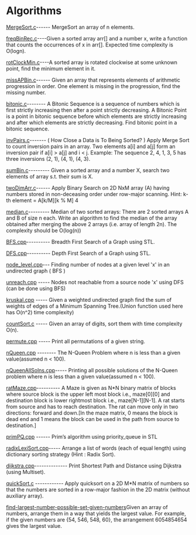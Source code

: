 # Algorithms
[MergeSort.c](https://github.com/sagarika3kundu/Algorithms/blob/master/MergeSort.c)------ MergeSort an array of n elements.

[freqBinRec.c](https://github.com/sagarika3kundu/Algorithms/blob/master/freqBinRec.c)----Given a sorted array arr[] and a number x, write a function that counts the occurrences of x in arr[]. Expected time                       complexity is O(logn).

[rotClockMin.c](https://github.com/sagarika3kundu/Algorithms/blob/master/rotClockMin.c)----A sorted array is rotated clockwise at some unknown point, find the minimum element in it. 

[missAPBin.c](https://github.com/sagarika3kundu/Algorithms/blob/master/missAPBin.c)------ Given an array that represents elements of arithmetic progression in order. One element is missing in the progression,                     find the missing number. 

[bitonic.c](https://github.com/sagarika3kundu/Algorithms/blob/master/bitonic.c)--------  A Bitonic Sequence is a sequence of numbers which is first strictly increasing then after a point strictly decreasing. A Bitonic Point is a point in bitonic sequence before which elements are strictly increasing and after which elements are strictly decreasing. Find bitonic point in a bitonic sequence.  

[invPairs.c](https://github.com/sagarika3kundu/Algorithms/blob/master/invPairs.c)------- ( How Close a Data is To Being Sorted? ) Apply Merge Sort to count inversion pairs in an array. Two elements a[i] and a[j] form an inversion pair if a[i] > a[j] and i < j. Example: The sequence 2, 4, 1, 3, 5 has three inversions (2, 1), (4, 1), (4, 3). 

[sumBin.c](https://github.com/sagarika3kundu/Algorithms/blob/master/sumBin.c)---------  Given a sorted array and a number X, search two elements of array s.t. their sum is X. 

[twoDimArr.c](https://github.com/sagarika3kundu/Algorithms/blob/master/twoDimArr.c)------ Apply Binary Search on 2D NxM array (A) having numbers stored in non-deceasing order under row-major scanning. Hint: k-th element = A[k/M][k % M]  4

[median.c](https://github.com/sagarika3kundu/Algorithms/blob/master/median.c)--------- Median of two sorted arrays: There are 2 sorted arrays A and B of size n each. Write an algorithm to find the median of the array obtained after merging the above 2 arrays (i.e. array of length 2n). The complexity should be O(log(n))

[BFS.cpp](https://github.com/sagarika3kundu/Algorithms/blob/master/BFS.cpp)---------- Breadth First Search of a Graph using STL.

[DFS.cpp](https://github.com/sagarika3kundu/Algorithms/blob/master/DFS.cpp)---------- Depth First Search of a Graph using STL.

[node_level.cpp](https://github.com/sagarika3kundu/Algorithms/blob/master/node_level.cpp)--- Finding number of nodes at a given level 'x' in an undirected graph ( BFS )

[unreach.cpp](https://github.com/sagarika3kundu/Algorithms/blob/master/unreach.cpp) ----- Nodes not reachable from a source node 'x' using DFS (can be done using BFS)

[kruskal.cpp](https://github.com/sagarika3kundu/Algorithms/blob/master/kruskal.cpp) ----- Given a weighted undirected graph find the sum of weights of edges of a Minimum Spanning Tree.(Union function used here has O(n^2) time complexity)

[countSort.c](https://github.com/sagarika3kundu/Algorithms/blob/master/countSort.c) ----- Given an array of digits, sort them with time complexity O(n).

[permute.cpp](https://github.com/sagarika3kundu/Algorithms/blob/master/permute.cpp) ----- Print all permutations of a given string.

[nQueen.cpp](https://github.com/sagarika3kundu/Algorithms/blob/master/nQueen.cpp) -------- The N-Queen Problem where n is less than a given value(assumed n < 100).

[nQueenAllSolns.cpp](https://github.com/sagarika3kundu/Algorithms/blob/master/nQueenAllSolns.cpp)----- Printing all possible solutions of the N-Queen problem where n is less than a given value(assumed n < 100).

[ratMaze.cpp](https://github.com/sagarika3kundu/Algorithms/blob/master/ratMaze.cpp)---------- A Maze is given as N*N binary matrix of blocks where source block is the upper left most block i.e., maze[0][0] and destination block is lower rightmost block i.e., maze[N-1][N-1]. A rat starts from source and has to reach destination. The rat can move only in two directions: forward and down.[In the maze matrix, 0 means the block is dead end and 1 means the block can be used in the path from source to destination.]

[primPQ.cpp](https://github.com/sagarika3kundu/Algorithms/blob/master/primPQ.cpp) ------ Prim’s algorithm using priority_queue in STL

[radixLexiSort.cpp](https://github.com/sagarika3kundu/Algorithms/blob/master/radixLexiSort.cpp)----- Arrange a list of words (each of equal length) using dictionary sorting strategy (Hint : Radix Sort).

[dijkstra.cpp](https://github.com/sagarika3kundu/Algorithms/blob/master/dijkstra.cpp)-------------- Print Shortest Path and Distance using Dijkstra (using Multiset).

[quickSort.c](https://github.com/sagarika3kundu/Algorithms/blob/master/quickSort.c) ------------ Apply quicksort on a 2D M*N matrix of numbers so that the numbers are sorted in a row-major fashion in the 2D matrix (without auxiliary array).

[find-largest-number-possible-set-given-numbers](https://github.com/sagarika3kundu/Algorithms/blob/master/find-largest-number-possible-set-given-numbers)Given an array of numbers, arrange them in a way that yields the largest value. For example, if the given numbers are {54, 546, 548, 60}, the arrangement 6054854654 gives the largest value.
